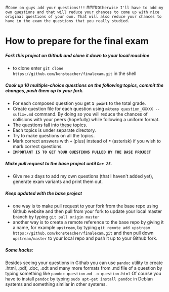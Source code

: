 #``Come on guys add your questions!!!``
####``Otherwise I'll have to add my own questions and that will reduce your chances to come up with nice original questions of your own. That will also reduce your chances to have in the exam the questions that you really studied.``

# How to prepare for the final exam

##### Fork this project on Github and clone it down to your local machine
* to clone enter ``git clone https://github.com/konsteacher/finalexam.git`` in the shell

##### Cook up 10 multiple-choice questions on the following topics, commit the changes, push them up to your fork.
* For each composed question you get **``1 point``** to the total grade.
* Create question file for each question using ``mktemp question_XXXXX --sufix=.md`` command. By doing so you will reduce the chances of collisions with your peers (hopefully) while following a uniform format.
* The questions fall into [these](./topics.md) topics.
* Each topics is under separate directory.
* Try to make questions on all the topics.
* Mark correct answers with **``+``** (plus) instead of **``*``** (asterisk) if you wish to mark correct questions.
* **``IMPORTANT IS TO GET YOUR QUESTIONS PULLED BY THE BASE PROJECT``**

##### Make pull request to the base project until ``Dec 25``.
* Give me ``2`` days to add my own questions (that I haven't added yet), generate exam variants and print them out.

##### Keep updated with the base project
* one way is to make pull request to your fork from the base repo using Github website and then pull from your fork to update your local master branch  by typing ``git pull origin master``
* another way is to create a remote reference to the base repo by giving it a name, for example ``upstream``, by typing ``git remote add upstream https://github.com/konsteacher/finalexam.git`` and then pull down ``upstream/master`` to your local repo and push it up to your Github fork.

##### Some hacks:
Besides seeing your questions in Githab you can use ``pandoc`` utility to create .html, .pdf, .doc, .odt and many more formats from .md file of a question by typing something like ``pandoc question.md -o question.html``
Of course you have to install ``pandoc`` by typing ``sudo apt-get install pandoc`` in Debian systems and something similar in other systems.
